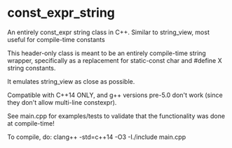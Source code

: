 # const_expr_string
An entirely const_expr string class in C++.  Similar to string_view, most useful for compile-time constants

This header-only class is meant to be an entirely compile-time string wrapper, specifically as a replacement 
for static-const char and #define X string constants.

It emulates string_view as close as possible.

Compatible with C++14 ONLY, and g++ versions pre-5.0 don't work (since they don't allow multi-line constexpr).

See main.cpp for examples/tests to validate that the functionality was done at compile-time!

To compile, do: clang++ -std=c++14 -O3 -I./include main.cpp
